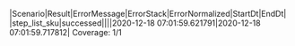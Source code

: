 |Scenario|Result|ErrorMessage|ErrorStack|ErrorNormalized|StartDt|EndDt|
|step_list_sku|successed||||2020-12-18 07:01:59.621791|2020-12-18 07:01:59.717812|
Coverage: 1/1
